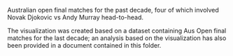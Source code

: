 Australian open final matches for the past decade, four of which involved Novak Djokovic vs Andy Murray head-to-head.

The visualization was created based on a dataset containing Aus Open final matches for the last decade; an analysis based on the visualization has also been provided in a document contained in this folder. 
